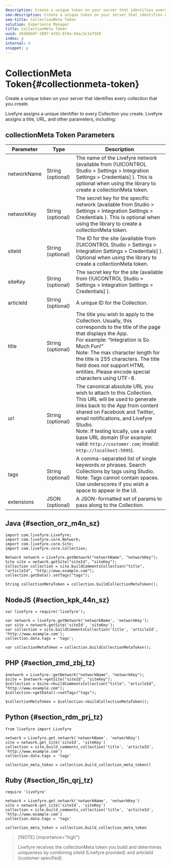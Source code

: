 ```yaml
---
description: Create a unique token on your server that identifies every collection that you create.
seo-description: Create a unique token on your server that identifies every collection that you create.
seo-title: CollectionMeta Token
solution: Experience Manager
title: CollectionMeta Token
uuid: d5db0b0f-2807-4392-874a-94ac3c1e7550
index: y
internal: n
snippet: y
---
```


# CollectionMeta Token{#collectionmeta-token}

Create a unique token on your server that identifies every collection that you create.

Livefyre assigns a unique identifier to every Collection you create. Livefyre assigns a title, URL, and other parameters, including:

## collectionMeta Token Parameters

|Parameter|Type|Description|
|--- |--- |--- |
|networkName|String (optional)|The name of the Livefyre network (available from {!UICONTROL Studio > Settings > Integration Settings > Credentials] ). This is optional when using the library to create a collectionMeta token.|
|networkKey|String (optional)|The secret key for the specific network (available from  Studio > Settings > Integration Settings > Credentials ). This is optional when using the library to create a collectionMeta token.|
|siteId|String (optional)|The ID for the site (available from [!UICONTROL Studio > Settings > Integration Settings > Credentials] ). Optional when using the library to create a collectionMeta token.|
|siteKey|String (optional)|The secret key for the site (available from  {!UICONTROL Studio > Settings > Integration Settings > Credentials] ).|
|articleId|String (optional)|A unique ID for the Collection.|
|title|String (optional)|The title you wish to apply to the Collection. Usually, this corresponds to the title of the page that displays the App. <br>For example: “Integration is So Much Fun!” <br>Note:  The max character length for the title is 255 characters. The title field does not support HTML entities. Please encode special characters using UTF-8.|
|url|String (optional)|The canonical absolute URL you wish to attach to this Collection. This URL will be used to generate links back to the App from content shared on Facebook and Twitter, email notifications, and Livefyre Studio. <br>Note:  If testing locally, use a valid base URL domain (For example: valid: `http://customer.com`; invalid: `http://localhost:5995`).|
|tags|String (optional)|A comma-separated list of single keywords or phrases. Search Collections by tags using Studio.  </br>Note:  Tags cannot contain spaces. Use underscores if you wish a space to appear in the UI.|
|extensions|JSON (optional)|A JSON-formatted set of params to pass along to the Collection.|

## Java {#section_orz_m4n_sz}

```
import com.livefyre.Livefyre; 
import com.livefyre.core.Network; 
import com.livefyre.core.Site; 
import com.livefyre.core.Collection; 
  
Network network = Livefyre.getNetwork("networkName", "networkKey"); 
Site site = network.getSite("siteId", "siteKey"); 
Collection collection = site.buildCommentsCollection("title", "articleId", "http://www.example.com"); 
collection.getData().setTags("tags"); 
  
String collectionMetaToken = collection.buildCollectionMetaToken();

```

## NodeJS {#section_kpk_44n_sz}

```
var livefyre = require('livefyre'); 
  
var network = livefyre.getNetwork('networkName', 'networkKey'); 
var site = network.getSite('siteId', 'siteKey'); 
var collection = site.buildCommentsCollection('title', 'articleId', 'http://www.example.com'); 
collection.data.tags = 'tags'; 
  
var collectionMetaToken = collection.buildCollectionMetaToken(); 

```

## PHP {#section_zmd_zbj_tz}

```
$network = Livefyre::getNetwork("networkName", "networkKey"); 
$site = $network->getSite("siteId", "siteKey"); 
$collection = $site->buildCommentsCollection("title", "articleId", "http://www.example.com"); 
$collection->getData()->setTags("tags"); 
  
$collectionMetaToken = $collection->buildCollectionMetaToken();
```

## Python {#section_rdm_prj_tz}

```
from livefyre import Livefyre 
  
network = Livefyre.get_network('networkName', 'networkKey') 
site = network.get_site('siteId', 'siteKey') 
collection = site.build_comments_collection('title', 'articleId', 'http://www.example.com') 
collection.data.tags = 'tags' 
  
collection_meta_token = collection.build_collection_meta_token()
```

## Ruby {#section_l5n_qrj_tz}

```
require 'livefyre' 
  
network = Livefyre.get_network('networkName', 'networkKey') 
site = network.get_site('siteId', 'siteKey') 
collection = site.build_comments_collection('title', 'articleId', 'http://www.example.com') 
collection.data.tags = 'tags' 
  
collection_meta_token = collection.build_collection_meta_token 

```

>[!NOTE] {importance="high"}
>
>Livefyre receives the collectionMeta token you build and determines uniqueness by combining siteId (Livefyre provided) and articleId (customer specified).

